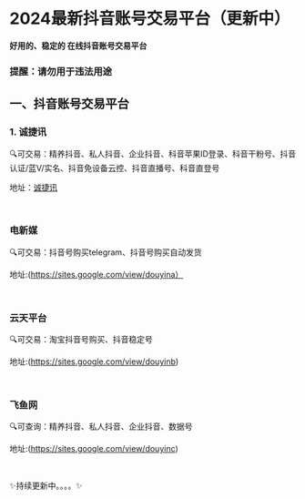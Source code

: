 # 2024最新抖音账号交易平台（更新中）

**好用的、稳定的 在线抖音账号交易平台**

### 提醒：请勿用于违法用途


## 一、抖音账号交易平台

### 1. 诚捷讯

🔍可交易：精养抖音、私人抖音、企业抖音、科音苹果ID登录、科音干粉号、抖音认证/蓝V/实名、抖音免设备云控、抖音直播号、科音直登号

地址：[诚捷讯](https://lp931.com/)

<br>

### 电新媒 

🔍可交易：抖音号购买telegram、抖音号购买自动发货

地址:(https://sites.google.com/view/douyina）

<br>


### 云天平台

🔍可交易：淘宝抖音号购买、抖音稳定号

地址:(https://sites.google.com/view/douyinb)

<br>


### 飞鱼网

🔍可查询：精养抖音、私人抖音、企业抖音、数据号

地址:(https://sites.google.com/view/douyinc)

<br>

✨持续更新中。。。。✨